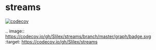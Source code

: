 # streams
[![codecov](https://codecov.io/gh/Slilex/streams/branch/master/graph/badge.svg)](https://codecov.io/gh/Slilex/streams)


.. image:: https://codecov.io/gh/Slilex/streams/branch/master/graph/badge.svg
  :target: https://codecov.io/gh/Slilex/streams
